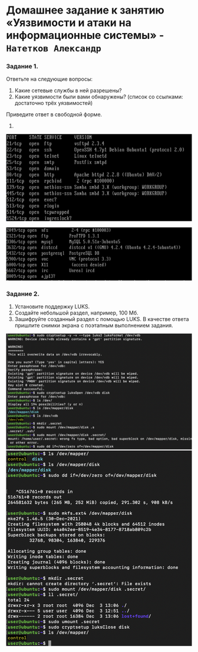 # Домашнее задание к занятию «Уязвимости и атаки на информационные системы» - `Натетков Александр`



### Задание 1. 

Ответьте на следующие вопросы:

1. Какие сетевые службы в ней разрешены?
2. Какие уязвимости были вами обнаружены? (список со ссылками: достаточно трёх уязвимостей)

Приведите ответ в свободной форме.


1.
![Network_Service1](https://github.com/karapuze/gitlab-hw/blob/main/img/Снимок%20экрана%202023-12-15%20в%2015.41.54.png)

![Network_Service1](https://github.com/karapuze/gitlab-hw/blob/main/img/Снимок%20экрана%202023-12-15%20в%2015.42.10.png)


### Задание 2.

1. Установите поддержку LUKS.
2. Создайте небольшой раздел, например, 100 Мб.
3. Зашифруйте созданный раздел с помощью LUKS.
В качестве ответа пришлите снимки экрана с поэтапным выполнением задания.


![LUKS](https://github.com/karapuze/gitlab-hw/blob/main/img/Снимок%20экрана%202023-12-03%20в%2016.09.00.png)
![LUKS](https://github.com/karapuze/gitlab-hw/blob/main/img/Снимок%20экрана%202023-12-03%20в%2016.09.13.png)
